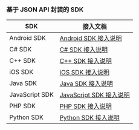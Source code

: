 
### 基于 JSON API 封装的 SDK

| SDK            | 接入文档                                     |
| ------------- | --------------------------------------- |
| Android SDK    | [Android SDK 接入说明](https://cloud.tencent.com/document/product/436/6517) |
| C# SDK    | [C# SDK 接入说明](https://cloud.tencent.com/document/product/436/6271) |
| C++ SDK        | [C++ SDK 接入说明](https://cloud.tencent.com/document/product/436/6272)    |
| iOS SDK        | [iOS SDK 接入说明](https://cloud.tencent.com/document/product/436/6530)    |
| Java SDK       | [Java SDK 接入说明](https://cloud.tencent.com/document/product/436/6273)   |
| JavaScript SDK | [JavaScript SDK 接入说明](https://cloud.tencent.com/document/product/436/8095) |
| PHP SDK        | [PHP SDK 接入说明](https://cloud.tencent.com/document/product/436/6274)    |
| Python SDK     | [Python SDK 接入说明](https://cloud.tencent.com/document/product/436/6275) |
